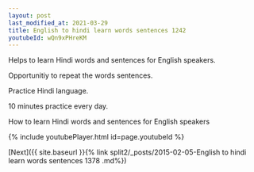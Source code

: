 ```yaml
---
layout: post
last_modified_at: 2021-03-29
title: English to hindi learn words sentences 1242 
youtubeId: wQn9xPHreKM
---
```

 
 
Helps to learn Hindi words and sentences for English speakers.

Opportunitiy to repeat the words sentences. 

Practice Hindi language. 
 
10 minutes practice every day. 
 
How to learn Hindi words and sentences for English speakers 
 
{% include youtubePlayer.html id=page.youtubeId %}
 
 
[Next]({{ site.baseurl }}{% link  split2/_posts/2015-02-05-English to hindi learn words sentences 1378 .md%})
 
